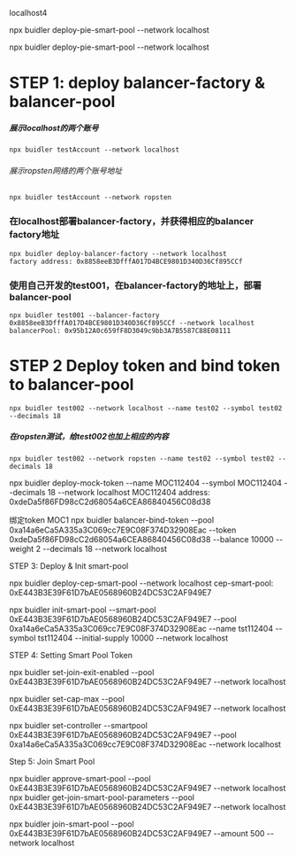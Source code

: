 localhost4


npx buidler deploy-pie-smart-pool --network localhost

npx buidler deploy-pie-smart-pool --network localhost



# STEP 1: deploy balancer-factory & balancer-pool

##### 展示localhost的两个账号

```
npx buidler testAccount --network localhost
```
###### 展示ropsten网络的两个账号地址

```
npx buidler testAccount --network ropsten
```

### 在localhost部署balancer-factory，并获得相应的balancer factory地址

```
npx buidler deploy-balancer-factory --network localhost
factory address: 0x8858eeB3DfffA017D4BCE9801D340D36Cf895CCf
```

### 使用自己开发的test001，在balancer-factory的地址上，部署balancer-pool
```
npx buidler test001 --balancer-factory 0x8858eeB3DfffA017D4BCE9801D340D36Cf895CCf --network localhost
balancerPool: 0x95b12A0c659fF8D3049c9bb3A7B5587C88E08111
```




# STEP 2 Deploy token and bind token to balancer-pool

```
npx buidler test002 --network localhost --name test02 --symbol test02 --decimals 18
```

##### 在ropsten测试，给test002也加上相应的内容

```
npx buidler test002 --network ropsten --name test02 --symbol test02 --decimals 18
```

npx buidler deploy-mock-token --name MOC112404 --symbol MOC112404 --decimals 18 --network localhost
MOC112404 address: 0xdeDa5f86FD98cC2d68054a6CEA86840456C08d38


绑定token MOC1
npx buidler balancer-bind-token --pool 0xa14a6eCa5A335a3C069cc7E9C08F374D32908Eac --token 0xdeDa5f86FD98cC2d68054a6CEA86840456C08d38 --balance 10000 --weight 2 --decimals 18 --network localhost




STEP 3: Deploy & Init smart-pool

npx buidler deploy-cep-smart-pool --network localhost
cep-smart-pool: 0xE443B3E39F61D7bAE0568960B24DC53C2AF949E7


npx buidler init-smart-pool --smart-pool 0xE443B3E39F61D7bAE0568960B24DC53C2AF949E7 --pool 0xa14a6eCa5A335a3C069cc7E9C08F374D32908Eac --name tst112404 --symbol tst112404 --initial-supply 10000 --network localhost



STEP 4: Setting Smart Pool Token

npx buidler set-join-exit-enabled --pool 0xE443B3E39F61D7bAE0568960B24DC53C2AF949E7 --network localhost

npx buidler set-cap-max --pool 0xE443B3E39F61D7bAE0568960B24DC53C2AF949E7 --network localhost


npx buidler set-controller --smartpool 0xE443B3E39F61D7bAE0568960B24DC53C2AF949E7 --pool 0xa14a6eCa5A335a3C069cc7E9C08F374D32908Eac --network localhost




Step 5: Join Smart Pool

npx buidler approve-smart-pool --pool 0xE443B3E39F61D7bAE0568960B24DC53C2AF949E7 --network localhost
npx buidler get-join-smart-pool-parameters --pool 0xE443B3E39F61D7bAE0568960B24DC53C2AF949E7 --network localhost

npx buidler join-smart-pool --pool 0xE443B3E39F61D7bAE0568960B24DC53C2AF949E7 --amount 500 --network localhost







